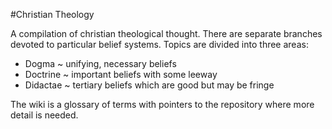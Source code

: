 #Christian Theology

A compilation of christian theological thought.  There are separate branches devoted to particular belief systems.  Topics are divided into three areas:

- Dogma ~ unifying, necessary beliefs
- Doctrine ~ important beliefs with some leeway
- Didactae ~ tertiary beliefs which are good but may be fringe

The wiki is a glossary of terms with pointers to the repository where more detail is needed.
